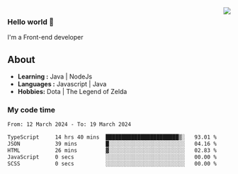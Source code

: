 <img align='right' src="https://github-readme-stats.vercel.app/api?username=jumodada&show_icons=true&theme=vue">

### Hello world 👋

I'm a Front-end developer 
    
## About
-  **Learning :** Java | NodeJs
-  **Languages :** Javascript | Java
-  **Hobbies:** Dota | The Legend of Zelda

### My code time

<!--START_SECTION:waka-->

```txt
From: 12 March 2024 - To: 19 March 2024

TypeScript     14 hrs 40 mins  ███████████████████████▒░   93.01 %
JSON           39 mins         █░░░░░░░░░░░░░░░░░░░░░░░░   04.16 %
HTML           26 mins         ▓░░░░░░░░░░░░░░░░░░░░░░░░   02.83 %
JavaScript     0 secs          ░░░░░░░░░░░░░░░░░░░░░░░░░   00.00 %
SCSS           0 secs          ░░░░░░░░░░░░░░░░░░░░░░░░░   00.00 %
```

<!--END_SECTION:waka-->
